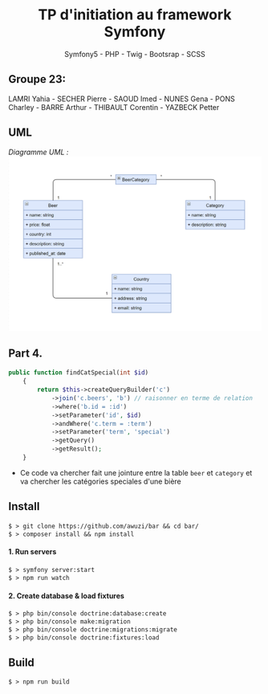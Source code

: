 
<h1 align="center">TP d'initiation au framework Symfony</h1>
<p align="center">
 Symfony5 - PHP - Twig - Bootsrap - SCSS
</p>

## Groupe 23:
LAMRI Yahia - SECHER Pierre - SAOUD Imed - NUNES Gena - PONS Charley - BARRE Arthur - THIBAULT Corentin - YAZBECK Petter


## UML
*Diagramme UML :*
![](/schema.png "Diagramme UML")

## Part 4.
```php
public function findCatSpecial(int $id)
    {
        return $this->createQueryBuilder('c')
            ->join('c.beers', 'b') // raisonner en terme de relation
            ->where('b.id = :id')
            ->setParameter('id', $id)
            ->andWhere('c.term = :term')
            ->setParameter('term', 'special')
            ->getQuery()
            ->getResult();
    }
```
- Ce code va chercher fait une jointure entre la table `beer` et `category` et va chercher les catégories speciales d'une bière 

## Install 
```
$ > git clone https://github.com/awuzi/bar && cd bar/
$ > composer install && npm install
```
#### 1. Run servers
```
$ > symfony server:start
$ > npm run watch
```

#### 2. Create database & load fixtures
```
$ > php bin/console doctrine:database:create
$ > php bin/console make:migration
$ > php bin/console doctrine:migrations:migrate
$ > php bin/console doctrine:fixtures:load
```

## Build
```
$ > npm run build
```


